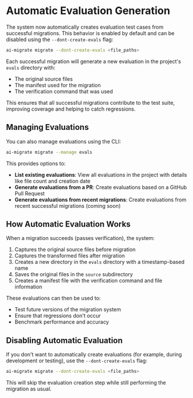 # Automatic Evaluation Generation

The system now automatically creates evaluation test cases from successful migrations. This behavior is enabled by default and can be disabled using the `--dont-create-evals` flag:

```bash
ai-migrate migrate --dont-create-evals <file_paths>
```

Each successful migration will generate a new evaluation in the project's `evals` directory with:
- The original source files
- The manifest used for the migration
- The verification command that was used

This ensures that all successful migrations contribute to the test suite, improving coverage and helping to catch regressions.

## Managing Evaluations

You can also manage evaluations using the CLI:

```bash
ai-migrate migrate --manage evals
```

This provides options to:
- **List existing evaluations**: View all evaluations in the project with details like file count and creation date
- **Generate evaluations from a PR**: Create evaluations based on a GitHub Pull Request
- **Generate evaluations from recent migrations**: Create evaluations from recent successful migrations (coming soon)

## How Automatic Evaluation Works

When a migration succeeds (passes verification), the system:

1. Captures the original source files before migration
2. Captures the transformed files after migration
3. Creates a new directory in the `evals` directory with a timestamp-based name
4. Saves the original files in the `source` subdirectory
5. Creates a manifest file with the verification command and file information

These evaluations can then be used to:
- Test future versions of the migration system
- Ensure that regressions don't occur
- Benchmark performance and accuracy

## Disabling Automatic Evaluation

If you don't want to automatically create evaluations (for example, during development or testing), use the `--dont-create-evals` flag:

```bash
ai-migrate migrate --dont-create-evals <file_paths>
```

This will skip the evaluation creation step while still performing the migration as usual.